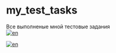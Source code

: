 # my_test_tasks
Все выполненые мной тестовые задания  
[![en](https://img.shields.io/badge/lang-en-red.svg)](https://github.com/SVBazuev/my_test_tasks/blob/main/README.md)


[![en](https://img.shields.io/badge/lang-en-red.svg)](https://github.com/SVBazuev/my_test_tasks/blob/main/README.md)
